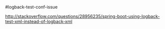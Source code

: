 #logback-test-conf-issue

http://stackoverflow.com/questions/28956235/spring-boot-using-logback-test-xml-instead-of-logback-xml
